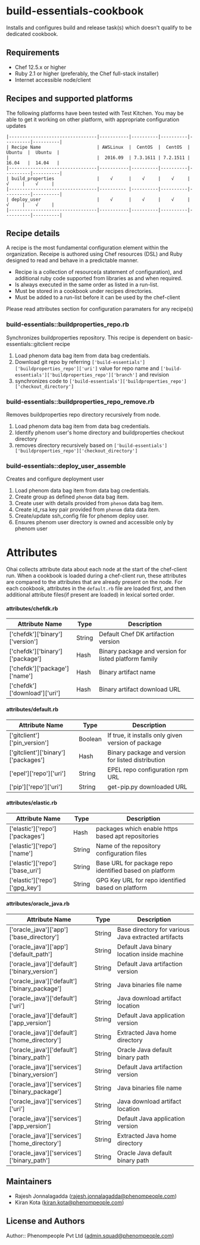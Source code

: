 build-essentials-cookbook
=========================
Installs and configures  build and release task(s) which doesn't qualify to be dedicated cookbook.

Requirements
------------
* Chef 12.5.x or higher
* Ruby 2.1 or higher (preferably, the Chef full-stack installer)
* Internet accessible node/client 

Recipes and supported platforms
-------------------------------
The following platforms have been tested with Test Kitchen. You may be 
able to get it working on other platform, with appropriate configuration updates

```
|---------------------------------|-----------|----------|----------|----------|----------|
| Recipe Name                     | AWSLinux  |  CentOS  |  CentOS  |  Ubuntu  |  Ubuntu  |
|                                 |  2016.09  | 7.3.1611 | 7.2.1511 |  16.04   |  14.04   | 
|---------------------------------|-----------|----------|----------|----------|----------|
| build_properties                |    √      |    √     |    √     |    √     |    √     |    
|---------------------------------|---------- |----------|----------|----------|----------|
| deploy_user                     |    √      |    √     |    √     |    √     |    √     |    
|---------------------------------|-----------|----------|----------|----------|----------|

```
Recipe details
----------------

A recipe is the most fundamental configuration element within the organization. Receipe is authored using 
Chef resources (DSL) and Ruby designed to read and behave in a predictable manner.

* Recipe is a collection of resource(a statement of configuration),
  and additional ruby code supported from libraries as and when required.
* Is always executed in the same order as listed in a run-list. 
* Must be stored in a cookbook under recipes directories.
* Must be added to a run-list before it can be used by the chef-client

Please read attributes section for configuration paramaters for any recipe(s)

### build-essentials::buildproperties_repo.rb

Synchronizes buildproperties repository. This recipe is dependent on basic-essentials::gitclient recipe

1. Load phenom data bag item from data bag credentials.
1. Download git repo by referring `['build-essentials']['buildproperties_repo']['uri']` value for repo name and `['build-essentials']['buildproperties_repo']['branch']` and revision 
1. synchronizes code to `['build-essentials']['buildproperties_repo']['checkout_directory']`

### build-essentials::buildproperties_repo_remove.rb

Removes buildproperties repo directory recursively from node.

1. Load phenom data bag item from data bag credentials.
1. Identify phenom user's home directory and buildproperties checkout directory
1. removes directory recursively based on `['build-essentials']['buildproperties_repo']['checkout_directory']`

### build-essentials::deploy_user_assemble

Creates and configure deployment user

1. Load phenom data bag item from data bag credentials.
1. Create group as defined `phenom` data bag item.
1. Create user with details provided from `phenom` data bag item.
1. Create id_rsa key pair provided from `phenom` data data item.
1. Create/update ssh_config file for phenom deploy user.
1. Ensures phenom user directory is owned and accessible only by phenom user


Attributes
====
Ohai collects attribute data about each node at the start of the chef-client run.
When a cookbook is loaded during a chef-client run, these attributes are compared to the attributes that are already present on the node.
For each cookbook, attributes in the `default.rb` file are loaded first, and then additional attribute files(if present are loaded) in lexical sorted order.

#### attributes/chefdk.rb

|Attribute Name                                 | Type          | Description                                               |
|---------------------------------------------- |---------------|------------------------------------------------------------
| ['chefdk']['binary']['version']               | String        | Default Chef DK artifaction version                       |
| ['chefdk']['binary']['package']               | Hash          | Binary package and version for listed platform family     |
| ['chefdk']['package']['name']                 | Hash          | Binary artifact name                                      |
| ['chefdk']['download']['uri']                 | Hash          | Binary artifact download URL                              |

#### attributes/default.rb

|Attribute Name                                 | Type          | Description                                               |
|---------------------------------------------- |---------------|------------------------------------------------------------
| ['gitclient']['pin_version']                  | Boolean       | If true, it installs only given version of package        |
| ['gitclient']['binary']['packages']           | Hash          | Binary package and version for listed distribution        |
| ['epel']['repo']['uri']                       | String        | EPEL repo configuration rpm URL                           |
| ['pip']['repo']['uri']                        | String        | get-pip.py downloaded URL                                 |

#### attributes/elastic.rb

|Attribute Name                                 | Type          | Description                                               |
|---------------------------------------------- |---------------|------------------------------------------------------------
| ['elastic']['repo']['packages']               | Hash          | packages which enable https based apt repositories        |
| ['elastic']['repo']['name']                   | String        | Name of the repository configuration files                |
| ['elastic']['repo']['base_uri']               | String        | Base URL for package repo identified based on platform    |
| ['elastic']['repo']['gpg_key']                | String        | GPG Key URL for repo identified based on platform         |

#### attributes/oracle_java.rb

|Attribute Name                                 | Type          | Description                                               |
|---------------------------------------------- |---------------|------------------------------------------------------------
| ['oracle_java']['app']['base_directory']      | String        | Base directory for various Java extracted artifacts       |
| ['oracle_java']['app']['default_path']        | String        | Default Java binary location inside machine               |
| ['oracle_java']['default']['binary_version']  | String        | Default Java artifaction version                          |
| ['oracle_java']['default']['binary_package']  | String        | Java binaries file name                                   |
| ['oracle_java']['default']['uri']             | String        | Java download artifact location                           |
| ['oracle_java']['default']['app_version']     | String        | Default Java application version                          |
| ['oracle_java']['default']['home_directory']  | String        | Extracted Java home directory                             |
| ['oracle_java']['default']['binary_path']     | String        | Oracle Java default binary path                           |
| ['oracle_java']['services']['binary_version'] | String        | Default Java artifaction version                          |
| ['oracle_java']['services']['binary_package'] | String        | Java binaries file name                                   |
| ['oracle_java']['services']['uri']            | String        | Java download artifact location                           |
| ['oracle_java']['services']['app_version']    | String        | Default Java application version                          |
| ['oracle_java']['services']['home_directory'] | String        | Extracted Java home directory                             |
| ['oracle_java']['services']['binary_path']    | String        | Oracle Java default binary path                           |

## Maintainers

* Rajesh Jonnalagadda (<rajesh.jonnalagadda@phenompeople.com>)
* Kiran Kota (<kiran.kota@phenompeople.com>)

## License and Authors

Author:: Phenompeople Pvt Ltd (<admin.squad@phenompeople.com>)
